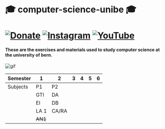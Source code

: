# 🎓 computer-science-unibe 🎓
# [![Donate](https://img.shields.io/badge/Donate-PayPal-blue?logo=paypal)](https://www.paypal.com/cgi-bin/webscr?cmd=_s-xclick&hosted_button_id=L4E6PHP4RLC6S&source=url) [![Instagram](https://img.shields.io/badge/follow-Instagram-C13584?logo=instagram)](https://www.instagram.com/luk_i_gold) [![YouTube](https://img.shields.io/badge/follow-YouTube-FD1D1D?logo=youtube)](https://www.youtube.com/channel/UC8ALPBYX2RoA1n9_N-tftOg)

#### These are the exercises and materials used to study computer science at the university of bern.

![gif](https://media.giphy.com/media/TIj8cbzWYKnE9ul3ab/giphy.gif)


| Semester   | 1        | 2     | 3     | 4     | 5     | 6     |
| ---------- |----------|-------|-------|-------|-------|-------|
| Subjects   | P1       | P2    |       |       |       |       |
|            | GTI      | DA    |       |       |       |       |
|            | EI       | DB    |       |       |       |       |
|            | LA 1     | CA/RA |       |       |       |       |
|            | ~~AN1~~  |       |       |       |       |       |









